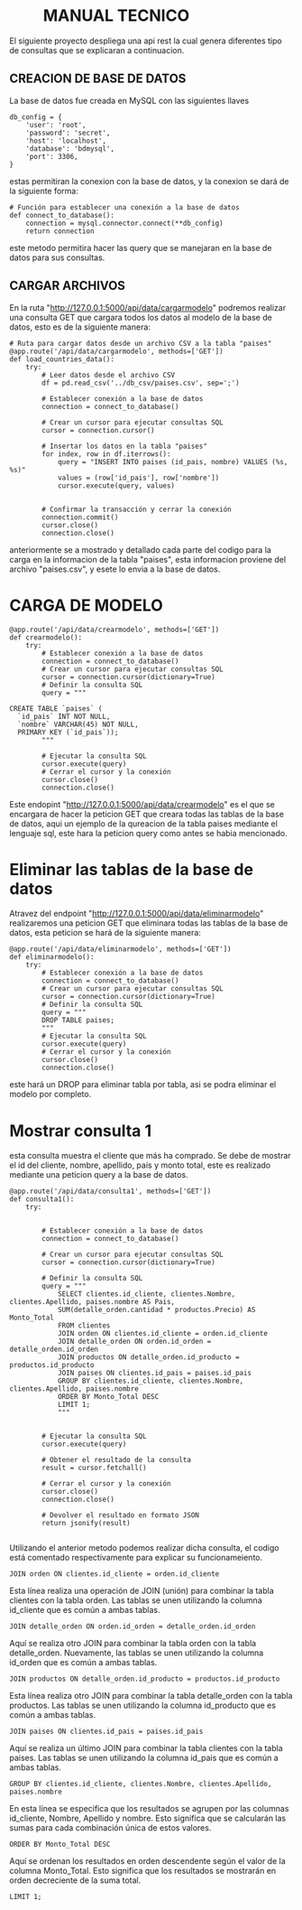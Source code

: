 # ‎ ‎ ‎ ‎ ‎ ‎ ‎ ‎ ‎ ‎ ‎ ‎ ‎ ‎ ‎ ‎ ‎ ‎ ‎ ‎ ‎ ‎ ‎ ‎ ‎ ‎ ‎ ‎ ‎ ‎ ‎ ‎ ‎ ‎ ‎ ‎ ‎ ‎ ‎ ‎ MANUAL TECNICO

El siguiente proyecto despliega una api rest la cual genera diferentes tipo de consultas que se explicaran a continuacion.

## CREACION DE BASE DE DATOS
La base de datos fue creada en MySQL con las siguientes llaves 
```
db_config = {
    'user': 'root',
    'password': 'secret',
    'host': 'localhost',
    'database': 'bdmysql',
    'port': 3306,
}
```

estas permitiran la conexion con la base de datos, y la conexion se dará de la siguiente forma:
```
# Función para establecer una conexión a la base de datos
def connect_to_database():
    connection = mysql.connector.connect(**db_config)
    return connection
```

este metodo permitira hacer las query que se manejaran en la base de datos para sus consultas.

## CARGAR ARCHIVOS 
En la ruta "http://127.0.0.1:5000/api/data/cargarmodelo" podremos realizar una consulta GET que cargara todos los datos al modelo de la base de datos, esto es de la siguiente manera:

```
# Ruta para cargar datos desde un archivo CSV a la tabla "paises"
@app.route('/api/data/cargarmodelo', methods=['GET'])
def load_countries_data():
    try:
        # Leer datos desde el archivo CSV
        df = pd.read_csv('../db_csv/paises.csv', sep=';')

        # Establecer conexión a la base de datos
        connection = connect_to_database()

        # Crear un cursor para ejecutar consultas SQL
        cursor = connection.cursor()

        # Insertar los datos en la tabla "paises"
        for index, row in df.iterrows():
            query = "INSERT INTO paises (id_pais, nombre) VALUES (%s, %s)"
            values = (row['id_pais'], row['nombre'])
            cursor.execute(query, values)
 

        # Confirmar la transacción y cerrar la conexión
        connection.commit()
        cursor.close()
        connection.close()

```


anteriormente se a mostrado y detallado cada parte del codigo para la carga en la informacion de la tabla "paises", esta informacion proviene del archivo "paises.csv", y esete lo envia a la base de datos.


# CARGA DE MODELO

```
@app.route('/api/data/crearmodelo', methods=['GET'])
def crearmodelo():
    try:
        # Establecer conexión a la base de datos
        connection = connect_to_database()
        # Crear un cursor para ejecutar consultas SQL
        cursor = connection.cursor(dictionary=True)
        # Definir la consulta SQL
        query = """

CREATE TABLE `paises` (
  `id_pais` INT NOT NULL,
  `nombre` VARCHAR(45) NOT NULL,
  PRIMARY KEY (`id_pais`));
        """

        # Ejecutar la consulta SQL
        cursor.execute(query)
        # Cerrar el cursor y la conexión
        cursor.close()
        connection.close()
```

Este endopint "http://127.0.0.1:5000/api/data/crearmodelo" es el que se encargara de hacer la peticion GET que creara todas las tablas de la base de datos, aqui un ejemplo de la qureacion de la tabla paises mediante el lenguaje sql, este hara la peticion query como antes se habia mencionado.

# Eliminar las tablas de la base de datos
Atravez del endpoint "http://127.0.0.1:5000/api/data/eliminarmodelo" realizaremos una peticion GET que eliminara todas las tablas de la base de datos, esta peticion se hará de la siguiente manera:
```
@app.route('/api/data/eliminarmodelo', methods=['GET'])
def eliminarmodelo():
    try:
        # Establecer conexión a la base de datos
        connection = connect_to_database()
        # Crear un cursor para ejecutar consultas SQL
        cursor = connection.cursor(dictionary=True)
        # Definir la consulta SQL
        query = """
        DROP TABLE paises;
        """
        # Ejecutar la consulta SQL
        cursor.execute(query)
        # Cerrar el cursor y la conexión
        cursor.close()
        connection.close()
```

este hará un DROP para eliminar tabla por tabla, asi se podra eliminar el modelo por completo.

# Mostrar consulta 1 

esta consulta muestra el cliente que más ha comprado. Se debe de mostrar el id del cliente, nombre, apellido, país y monto total, este es realizado mediante una peticion query a la base de datos.

```
@app.route('/api/data/consulta1', methods=['GET'])
def consulta1():
    try:

  
        # Establecer conexión a la base de datos
        connection = connect_to_database()

        # Crear un cursor para ejecutar consultas SQL
        cursor = connection.cursor(dictionary=True)

        # Definir la consulta SQL
        query = """
            SELECT clientes.id_cliente, clientes.Nombre, clientes.Apellido, paises.nombre AS Pais, 
            SUM(detalle_orden.cantidad * productos.Precio) AS Monto_Total
            FROM clientes
            JOIN orden ON clientes.id_cliente = orden.id_cliente
            JOIN detalle_orden ON orden.id_orden = detalle_orden.id_orden
            JOIN productos ON detalle_orden.id_producto = productos.id_producto
            JOIN paises ON clientes.id_pais = paises.id_pais
            GROUP BY clientes.id_cliente, clientes.Nombre, clientes.Apellido, paises.nombre
            ORDER BY Monto_Total DESC
            LIMIT 1;
            """


        # Ejecutar la consulta SQL
        cursor.execute(query)

        # Obtener el resultado de la consulta
        result = cursor.fetchall()

        # Cerrar el cursor y la conexión
        cursor.close()
        connection.close()

        # Devolver el resultado en formato JSON
        return jsonify(result)


```
Utilizando el anterior metodo podemos realizar dicha consulta, el codigo está comentado respectivamente para explicar su funcionameiento.
```
JOIN orden ON clientes.id_cliente = orden.id_cliente
```
Esta línea realiza una operación de JOIN (unión) para combinar la tabla clientes con la tabla orden. Las tablas se unen utilizando la columna id_cliente que es común a ambas tablas.
```
JOIN detalle_orden ON orden.id_orden = detalle_orden.id_orden
```
Aquí se realiza otro JOIN para combinar la tabla orden con la tabla detalle_orden. Nuevamente, las tablas se unen utilizando la columna id_orden que es común a ambas tablas.
```
JOIN productos ON detalle_orden.id_producto = productos.id_producto
```
Esta línea realiza otro JOIN para combinar la tabla detalle_orden con la tabla productos. Las tablas se unen utilizando la columna id_producto que es común a ambas tablas.
```
JOIN paises ON clientes.id_pais = paises.id_pais
```
Aquí se realiza un último JOIN para combinar la tabla clientes con la tabla paises. Las tablas se unen utilizando la columna id_pais que es común a ambas tablas.
```
GROUP BY clientes.id_cliente, clientes.Nombre, clientes.Apellido, paises.nombre
```
En esta línea se especifica que los resultados se agrupen por las columnas id_cliente, Nombre, Apellido y nombre. Esto significa que se calcularán las sumas para cada combinación única de estos valores.
```
ORDER BY Monto_Total DESC
```
Aquí se ordenan los resultados en orden descendente según el valor de la columna Monto_Total. Esto significa que los resultados se mostrarán en orden decreciente de la suma total.

```
LIMIT 1;
```








